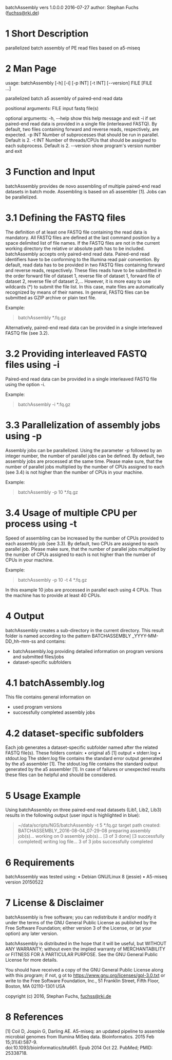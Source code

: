 batchAssembly
vers 1.0.0.0
2016-07-27
author: Stephan Fuchs (fuchss@rki.de)


1	Short Description
===========================================================================
parallelized batch assembly of PE read files based on a5-miseq


2	Man Page
===========================================================================
usage: batchAssembly [-h] [-i] [-p INT] [-t INT] [--version] FILE [FILE               
                     ...]

parallelized batch a5 assembly of paired-end read data

positional arguments:
  FILE        input fastq file(s)

optional arguments:
  -h, --help  show this help message and exit
  -i          if set paired-end read data is provided in a single file
              (interleaved FASTQ). By default, two files containing forward 
              and reverse reads, respectively, are expected.
  -p INT      Number of subprocesses that should be run in parallel. 	                   
              Default is 2.
  -t INT      Number of threads/CPUs that should be assigned to each 
              subprocess. Default is 2.
  --version   show program's version number and exit  

  
3	Function and Input
===========================================================================
batchAssembly provides de novo assembling of multiple paired-end read datasets in batch mode. 
Assembling is based on a5 assembler [1]. Jobs can be parallelized.

3.1	Defining the FASTQ files
===========================================================================
The definition of at least one FASTQ file containing the read data is mandatory.
All FASTQ files are defined at the last command position by a space delimited list of file names. 
If the FASTQ files are not in the current working directory the relative or absolute path has to be included. 
batchAssembly accepts only paired-end read data. Paired-end read identifiers have to be conforming to the Illumina 
read pair convention. By default, read data has to be provided in two FASTQ files containing forward and reverse 
reads, respectively. These files reads have to be submitted in the order 
forward file of dataset 1, reverse file of dataset 1, forward file of dataset 2, reverse file of dataset 2,…
However, it is more easy to use wildcards (*) to submit the file list. In this case, mate files are automatically 
recognized by means of their names. In general, FASTQ files can be submitted as GZIP archive or plain text file. 

Example:
> batchAssembly *.fq.gz

Alternatively, paired-end read data can be provided in a single interleaved FASTQ file (see 3.2). 


3.2	Providing interleaved FASTQ files using -i
===========================================================================
Paired-end read data can be provided in a single interleaved FASTQ file using the option -i.

Example:
> batchAssembly -i *.fq.gz


3.3	Parallelization of assembly jobs using -p
===========================================================================
Assembly jobs can be parallelized. Using the parameter -p followed by an integer number, the number of parallel 
jobs can be defined. By default, two assembly jobs are processed at the same time. Please make sure, that the 
number of parallel jobs multiplied by the number of CPUs assigned to each (see 3.4) is not higher than the number 
of CPUs in your machine. 

Example:
> batchAssembly -p 10 *.fq.gz 


3.4	Usage of multiple CPU per process using -t
===========================================================================
Speed of assembling can be increased by the number of CPUs provided to each assembly job (see 3.3).  By default, 
two CPUs are assigned to each parallel job. Please make sure, that the number of parallel jobs multiplied by the 
number of CPUs assigned to each is not higher than the number of CPUs in your machine. 

Example:
> batchAssembly -p 10 -t 4 *.fq.gz 

In this example 10 jobs are processed in parallel each using 4 CPUs. Thus the machine has to provide at least 40 CPUs.


4	Output
===========================================================================
batchAssembly creates a sub-directory in the current directory. This result folder is named according to the pattern 
BATCHASSEMBLY _YYYY-MM-DD_hh-mm-ss 
and contains:
-	batchAssembly.log providing detailed information on program versions and submitted files/jobs
-	dataset-specific subfolders


4.1	batchAssembly.log
===========================================================================
This file contains general information on
-	used program versions
-	successfully completed assembly jobs


4.2	dataset-specific subfolders
===========================================================================
Each job generates a dataset-specific subfolder named after the related FASTQ file(s). These folders contain:
•	original a5 [1] output
•	stderr.log 
•	stdout.log
The stderr.log file contains the standard error output generated by the a5 assembler [1]. The stdout.log file 
contains the standard output generated by the a5 assembler [1]. In case of failures or unexpected results these files
can be helpful and should be considered.


5	Usage Example
===========================================================================
Using batchAssembly on three paired-end read datasets (Lib1, Lib2, Lib3) results in the following output (user input is 
highlighted in blue):

> ~/data/scripts/NGS/batchAssembly -t 5 *.fq.gz
target path created:  BATCHASSEMBLY_2016-08-04_07-29-08
preparing assembly job(s)...
working on 0 assembly job(s)...  [3 of 3 done] [3 successfully completed]
writing log file...
3 of 3 jobs successfully completed
>


6	Requirements
===========================================================================
batchAssembly was tested using:
•	Debian GNU/Linux 8 (jessie)
•	A5-miseq version 20150522


7	License & Disclaimer
===========================================================================
batchAssembly is free software; you can redistribute it and/or modify it under the terms of the GNU General Public License 
as published by the Free Software Foundation; either version 3 of the License, or (at your option) any later version. 

batchAssembly is distributed in the hope that it will be useful, but WITHOUT ANY WARRANTY; without even the implied 
warranty of MERCHANTABILITY or FITNESS FOR A PARTICULAR PURPOSE.  See the   GNU General Public License for more details.

You should have received a copy of the GNU General Public License   along with this program; if not, g
ot to https://www.gnu.org/licenses/gpl-3.0.txt or write to the 
Free Software Foundation, Inc., 51 Franklin Street, Fifth Floor, Boston, MA 02110-1301  USA

copyright (c) 2016, Stephan Fuchs, fuchss@rki.de 

8	References
===========================================================================
[1]	Coil D, Jospin G, Darling AE. A5-miseq: an updated pipeline to assemble microbial genomes 
from Illumina MiSeq data. Bioinformatics. 2015 Feb 15;31(4):587-9. 	
doi:10.1093/bioinformatics/btu661. Epub 2014 Oct 22. PubMed; PMID: 25338718.



